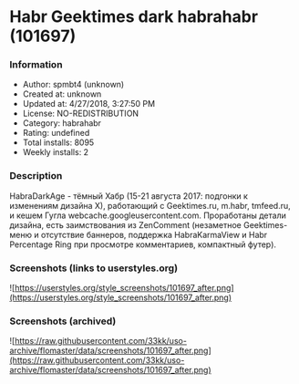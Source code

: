 # Habr Geektimes dark habrahabr (101697)

### Information
- Author: spmbt4 (unknown)
- Created at: unknown
- Updated at: 4/27/2018, 3:27:50 PM
- License: NO-REDISTRIBUTION
- Category: habrahabr
- Rating: undefined
- Total installs: 8095
- Weekly installs: 2


### Description
HabraDarkAge - тёмный Хабр (15-21 августа 2017: подгонки к изменениям дизайна Х), работающий с Geektimes.ru, m.habr, tmfeed.ru,  и кешем Гугла webcache.googleusercontent.com. Проработаны детали дизайна, есть заимствования из ZenComment (незаметное Geektimes-меню и отсутствие баннеров, поддержка HabraKarmaView и Habr Percentage Ring при просмотре комментариев, компактный футер).


### Screenshots (links to userstyles.org)
![https://userstyles.org/style_screenshots/101697_after.png](https://userstyles.org/style_screenshots/101697_after.png)


### Screenshots (archived)
![https://raw.githubusercontent.com/33kk/uso-archive/flomaster/data/screenshots/101697_after.png](https://raw.githubusercontent.com/33kk/uso-archive/flomaster/data/screenshots/101697_after.png)
